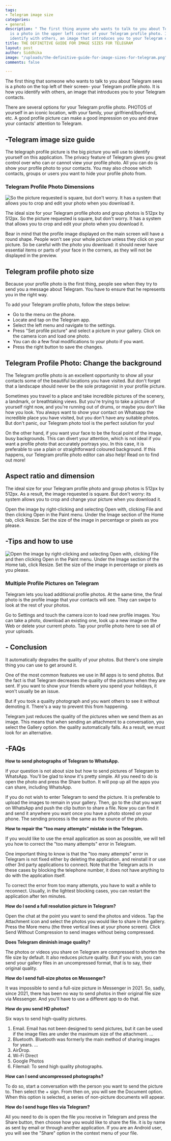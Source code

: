 ```yaml
---
tags:
- Telegram image size
categories:
- general
description: " The first thing anyone who wants to talk to you about Telegram sees
  is a photo in the upper left corner of your Telegram profile photo. It is how you
  identify with others, an image that introduces you to your Telegram contacts."
title: THE DEFINITIVE GUIDE FOR IMAGE SIZES FOR TELEGRAM
layout: post
author: Siddhika
image: "/uploads/the-definitive-guide-for-image-sizes-for-telegram.png"
comments: false

---
```


The first thing that someone who wants to talk to you about Telegram sees is a photo on the top left of their screen- your Telegram profile photo. It is how you identify with others, an image that introduces you to your Telegram contacts.

There are several options for your Telegram profile photo. PHOTOS of yourself in an iconic location, with your family, your girlfriend/boyfriend, etc. A good profile picture can make a good impression on you and draw your contacts' attention to Telegram.

## **-Telegram image size guide**

The telegraph profile picture is the big picture you will use to identify yourself on this application. The privacy feature of Telegram gives you great control over who can or cannot view your profile photo. All you can do is show your profile photo to your contacts. You may also choose which contacts, groups or users you want to hide your profile photo from.

### **Telegram Profile Photo Dimensions**

![So the picture requested is square, but don't worry. It has a system that allows you to crop and edit your photo when you download it.](/uploads/sc.PNG "Telegram image size guide")

The ideal size for your Telegram profile photo and group photos is 512px by 512px. So the picture requested is square, but don't worry. It has a system that allows you to crop and edit your photo when you download it.

Bear in mind that the profile image displayed on the main screen will have a round shape. People won't see your whole picture unless they click on your picture. So be careful with the photo you download: it should never have essential items or parts of your face in the corners, as they will not be displayed in the preview.

## 

## **Telegram profile photo size**

Because your profile photo is the first thing, people see when they try to send you a message about Telegram. You have to ensure that he represents you in the right way.

To add your Telegram profile photo, follow the steps below:

* Go to the menu on the phone.
* Locate and tap on the Telegram app.
* Select the left menu and navigate to the settings.
* Press "Set profile picture" and select a picture in your gallery. Click on the camera icon and load one photo.
* You can do a few final modifications to your photo if you want.
* Press the right button to save the changes.

## **Telegram Profile Photo: Change the background**

The Telegram profile photo is an excellent opportunity to show all your contacts some of the beautiful locations you have visited. But don't forget that a landscape should never be the sole protagonist in your profile picture.

Sometimes you travel to a place and take incredible pictures of the scenery, a landmark, or breathtaking views. But you're trying to take a picture of yourself right now, and you're running out of drums, or maybe you don't like how you look. You always want to show your contact on Whatsapp the incredible place you have visited, but you don't have any suitable photos. But don't panic, our Telegram photo tool is the perfect solution for you!

On the other hand, if you want your face to be the focal point of the image, busy backgrounds. This can divert your attention, which is not ideal if you want a profile photo that accurately portrays you. In this case, it is preferable to use a plain or straightforward coloured background. If this happens, our Telegram profile photo editor can also help! Read on to find out more!

## **Aspect ratio and dimension**

The ideal size for your Telegram profile photo and group photos is 512px by 512px. As a result, the image requested is square. But don't worry: its system allows you to crop and change your picture when you download it.

Open the image by right-clicking and selecting Open with, clicking File and then clicking Open in the Paint menu. Under the Image section of the Home tab, click Resize. Set the size of the image in percentage or pixels as you please.

## -Tips and how to use

![Open the image by right-clicking and selecting Open with, clicking File and then clicking Open in the Paint menu. Under the Image section of the Home tab, click Resize. Set the size of the image in percentage or pixels as you please.](/uploads/csc.PNG "Aspect ratio and dimension")

### **Multiple Profile Pictures on Telegram**

Telegram lets you load additional profile photos. At the same time, the final photo is the profile image that your contacts will see. They can swipe to look at the rest of your photos.

Go to Settings and touch the camera icon to load new profile images. You can take a photo, download an existing one, look up a new image on the Web or delete your current photo. Tap your profile photo here to see all of your uploads.

## **- Conclusion**

It automatically degrades the quality of your photos. But there's one simple thing you can use to get around it.

One of the most common features we use in IM apps is to send photos. But the fact is that Telegram decreases the quality of the pictures when they are sent. If you want to show your friends where you spend your holidays, it won't usually be an issue.

But if you took a quality photograph and you want others to see it without demoting it. There's a way to prevent this from happening.

Telegram just reduces the quality of the pictures when we send them as an image. This means that when sending an attachment to a conversation, you select the Gallery option. the quality automatically falls. As a result, we must look for an alternative.

## **-FAQs**

**How to send photographs of Telegram to WhatsApp.**

If your question is not about size but how to send pictures of Telegram to WhatsApp. You'll be glad to know it's pretty simple. All you need to do is open the photo and press the Share button. It will pop up all the apps you can share, including WhatsApp.

If you do not wish to enter Telegram to send the picture. It is preferable to upload the images to remain in your gallery. Then, go to the chat you want on WhatsApp and push the clip button to share a file. Now you can find it and send it anywhere you want once you have a photo stored on your phone. The sending process is the same as the source of the photo.

**How to repair the "too many attempts" mistake in the Telegram.**

If you would like to use the email application as soon as possible, we will tell you how to correct the "too many attempts" error in Telegram.

One important thing to know is that the "too many attempts" error in Telegram is not fixed either by deleting the application. and reinstall it or use other 3rd party applications to connect. Note that the Telegram acts in these cases by blocking the telephone number, it does not have anything to do with the application itself.

To correct the error from too many attempts, you have to wait a while to reconnect. Usually, in the lightest blocking cases, you can restart the application after ten minutes.

**How do I send a full resolution picture in Telegram?**

Open the chat at the point you want to send the photos and videos. Tap the Attachment icon and select the photos you would like to share in the gallery. Press the More menu (the three vertical lines at your phone screen). Click Send Without Compression to send images without being compressed.

**Does Telegram diminish image quality?**

The photos or videos you share on Telegram are compressed to shorten the file size by default. It also reduces picture quality. But if you wish, you can send your gallery files in an uncompressed format, that is to say, their original quality.

**How do I send full-size photos on Messenger?**

It was impossible to send a full-size picture in Messenger in 2021. So, sadly, since 2021, there has been no way to send photos in their original file size via Messenger. And you'll have to use a different app to do that.

**How do you send HD photos?**

Six ways to send high-quality pictures.

1. Email. Email has not been designed to send pictures, but it can be used if the image files are under the maximum size of the attachment. ...
2. Bluetooth. Bluetooth was formerly the main method of sharing images for years. ...
3. AirDrop.
4. Wi-Fi Direct
5. Google Photos
6. Filemail: To send high quality photographs.

**How can I send uncompressed photographs?**

To do so, start a conversation with the person you want to send the picture to. Then select the + sign. From then on, you will see the Document option. When this option is selected, a series of non-picture documents will appear.

**How do I send huge files via Telegram?**

All you need to do is open the file you receive in Telegram and press the Share button, then choose how you would like to share the file. it is by name as sent by email or through another application. If you are an Android user, you will see the "Share" option in the context menu of your file.